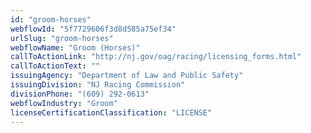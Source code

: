 ```yaml
---
id: "groom-horses"
webflowId: "5f7729606f3d8d585a75ef34"
urlSlug: "groom-horses"
webflowName: "Groom (Horses)"
callToActionLink: "http://nj.gov/oag/racing/licensing_forms.html"
callToActionText: ""
issuingAgency: "Department of Law and Public Safety"
issuingDivision: "NJ Racing Commission"
divisionPhone: "(609) 292-0613"
webflowIndustry: "Groom"
licenseCertificationClassification: "LICENSE"
---
```

